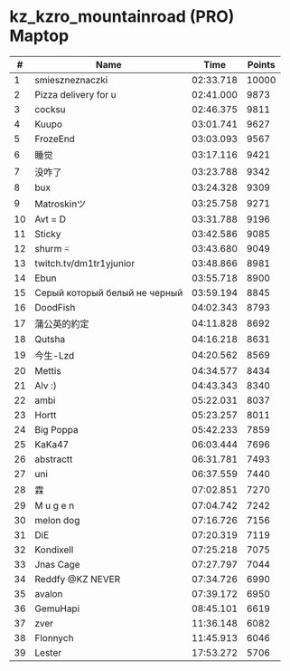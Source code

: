 # kz_kzro_mountainroad (PRO) Maptop

|  # | Name | Time | Points |
|-------------- | -------------- | -------------- | -------------- | 
| 1 | smieszneznaczki | 02:33.718 | 10000 | 
| 2 | Pizza delivery for u | 02:41.000 | 9873 | 
| 3 | cocksu | 02:46.375 | 9811 | 
| 4 | Kuupo | 03:01.741 | 9627 | 
| 5 | FrozeEnd | 03:03.093 | 9567 | 
| 6 | 睡觉 | 03:17.116 | 9421 | 
| 7 | 没咋了 | 03:23.788 | 9342 | 
| 8 | bux | 03:24.328 | 9309 | 
| 9 | Matroskinツ | 03:25.758 | 9271 | 
| 10 | Avt = D | 03:31.788 | 9196 | 
| 11 | Sticky | 03:42.586 | 9085 | 
| 12 | shurm ⍨ | 03:43.680 | 9049 | 
| 13 | twitch.tv/dm1tr1yjunior | 03:48.866 | 8981 | 
| 14 | Ebun | 03:55.718 | 8900 | 
| 15 | Серый который белый не черный | 03:59.194 | 8845 | 
| 16 | DoodFish | 04:02.343 | 8793 | 
| 17 | 蒲公英的約定 | 04:11.828 | 8692 | 
| 18 | Qutsha | 04:16.218 | 8631 | 
| 19 | 今生-Lzd | 04:20.562 | 8569 | 
| 20 | Mettis | 04:34.577 | 8434 | 
| 21 | Alv :) | 04:43.343 | 8340 | 
| 22 | ambi | 05:22.031 | 8037 | 
| 23 | Hortt | 05:23.257 | 8011 | 
| 24 | Big Poppa | 05:42.233 | 7859 | 
| 25 | KaKa47 | 06:03.444 | 7696 | 
| 26 | abstractt | 06:31.781 | 7493 | 
| 27 | uni | 06:37.559 | 7440 | 
| 28 | 霖 | 07:02.851 | 7270 | 
| 29 | M u g e n | 07:04.742 | 7242 | 
| 30 | melon dog | 07:16.726 | 7156 | 
| 31 | DiE | 07:20.319 | 7119 | 
| 32 | Kondixell | 07:25.218 | 7075 | 
| 33 | Jnas Cage | 07:27.797 | 7044 | 
| 34 | Reddfy @KZ NEVER | 07:34.726 | 6990 | 
| 35 | avalon | 07:39.172 | 6950 | 
| 36 | GemuHapi | 08:45.101 | 6619 | 
| 37 | zver | 11:36.148 | 6082 | 
| 38 | Flonnych | 11:45.913 | 6046 | 
| 39 | Lester | 17:53.272 | 5706 | 

